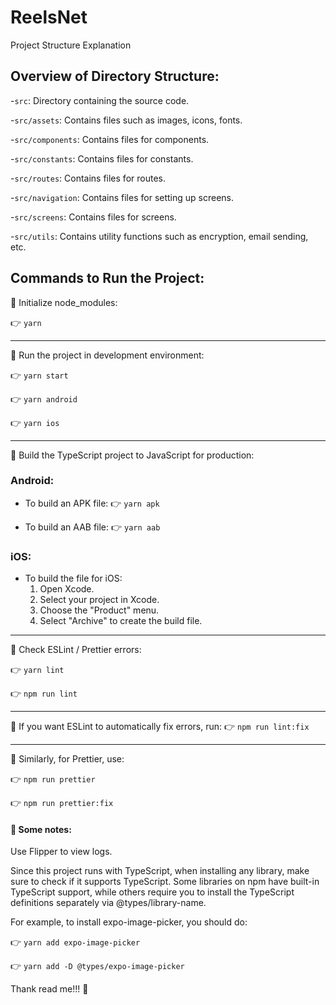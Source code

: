 # ReelsNet

Project Structure Explanation

## Overview of Directory Structure:

-`src`: Directory containing the source code.

-`src/assets`: Contains files such as images, icons, fonts.

-`src/components`: Contains files for components.

-`src/constants`: Contains files for constants.

-`src/routes`: Contains files for routes.

-`src/navigation`: Contains files for setting up screens.

-`src/screens`: Contains files for screens.

-`src/utils`: Contains utility functions such as encryption, email sending, etc.

## Commands to Run the Project:

🥈 Initialize node_modules:

👉 `yarn`

---

🥈 Run the project in development environment:

👉 `yarn start`

👉 `yarn android`

👉 `yarn ios`

---

🥈 Build the TypeScript project to JavaScript for production:

### Android:

- To build an APK file:
  👉 `yarn apk`

- To build an AAB file:
  👉 `yarn aab`

### iOS:

- To build the file for iOS:
  1. Open Xcode.
  2. Select your project in Xcode.
  3. Choose the "Product" menu.
  4. Select "Archive" to create the build file.

---

🥈 Check ESLint / Prettier errors:

👉 `yarn lint`

👉 `npm run lint`

---

🥈 If you want ESLint to automatically fix errors, run:
👉 `npm run lint:fix`

---

🥈 Similarly, for Prettier, use:

👉 `npm run prettier`

👉 `npm run prettier:fix`

#### 🥇 Some notes:

Use Flipper to view logs.

Since this project runs with TypeScript, when installing any library, make sure to check if it supports TypeScript. Some libraries on npm have built-in TypeScript support, while others require you to install the TypeScript definitions separately via @types/library-name.

For example, to install expo-image-picker, you should do:

👉 `yarn add expo-image-picker`

👉 `yarn add -D @types/expo-image-picker`

Thank read me!!! 🤪
